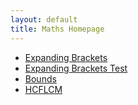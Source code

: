 ```yaml
---
layout: default
title: Maths Homepage
---
```

- [Expanding Brackets](expandingbrackets.html)
- [Expanding Brackets Test](expandingbracket-test.html)
- [Bounds](bouds.html)
- [HCFLCM](HCFLCM.html)
